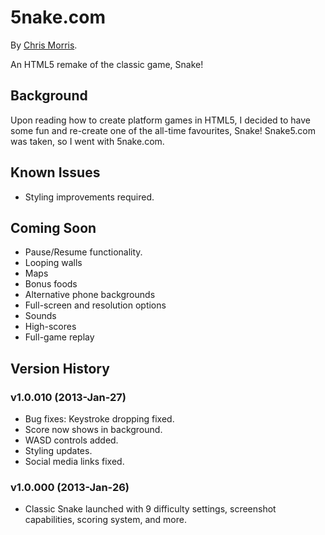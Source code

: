 # 5nake.com

By [Chris Morris](http://chrismorris.org).

An HTML5 remake of the classic game, Snake!

Background
----------
Upon reading how to create platform games in HTML5, I decided to have some fun and re-create one of the all-time favourites, Snake!
Snake5.com was taken, so I went with 5nake.com.

Known Issues
------------
- Styling improvements required.

Coming Soon
-----------
- Pause/Resume functionality.
- Looping walls
- Maps
- Bonus foods
- Alternative phone backgrounds
- Full-screen and resolution options
- Sounds
- High-scores
- Full-game replay

Version History
---------------
### v1.0.010 (2013-Jan-27)
- Bug fixes: Keystroke dropping fixed.
- Score now shows in background.
- WASD controls added.
- Styling updates.
- Social media links fixed.

### v1.0.000 (2013-Jan-26)
- Classic Snake launched with 9 difficulty settings, screenshot capabilities, scoring system, and more.
